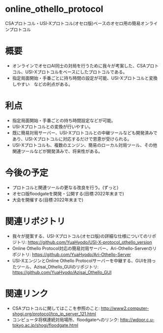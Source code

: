 # online_othello_protocol
CSAプロトコル・USI-Xプロトコル(オセロ版)ベースのオセロ用の簡易オンラインプロトコル

# 概要
- オンラインでオセロAI同士の対局を行うために我々が考案した、CSAプロトコル、USI-Xプロトコルをベースにしたプロトコルである。
- 指定局面開始・手番ごとに持ち時間の設定が可能、USI-Xプロトコルと変換しやすい　などの利点がある。


# 利点
- 指定局面開始・手番ごとの持ち時間設定などが可能。
- USI-Xプロトコルとの変換が行いやすい。
- 既に簡易対局サーバー、USI-Xプロトコルとの中継ツールなども開発済みであり、USI-Xプロトコルに対応するだけで恩恵が受けられる。
- USI-Xプロトコルも、複数のエンジン、簡易のローカル対局ツール、その他関連ツールなどが開発済みで、将来性がある。


# 今後の予定
- プロトコルと関連ツールの更なる改良を行う。(ずっと)
- オセロ版floodgateを開発・公開する(目標:2022年末まで)
- 大会を開催する(目標:2022年末まで)


# 関連リポジトリ
- 我々が提案する、USI-Xプロトコル(オセロ版)の詳細な仕様についてのリポジトリ: https://github.com/YuaHyodo/USI-X-protocol_othello_version
- Online Othello Protocol対応の簡易対局サーバー、Ari-Othello-Serverのリポジトリ: https://github.com/YuaHyodo/Ari-Othello-Server
- USI-XエンジンとOnline Othello Protocolサーバーを中継する、GUIを持ったツール、Azisai_Othello_GUIのリポジトリ: https://github.com/YuaHyodo/Azisai_Othello_GUI


# 関連リンク
- CSAプロトコルに関してはここを参照のこと: http://www2.computer-shogi.org/protocol/tcp_ip_server_121.html
- コンピュータ将棋連続対局場所、floodgateへのリンク: http://wdoor.c.u-tokyo.ac.jp/shogi/floodgate.html
